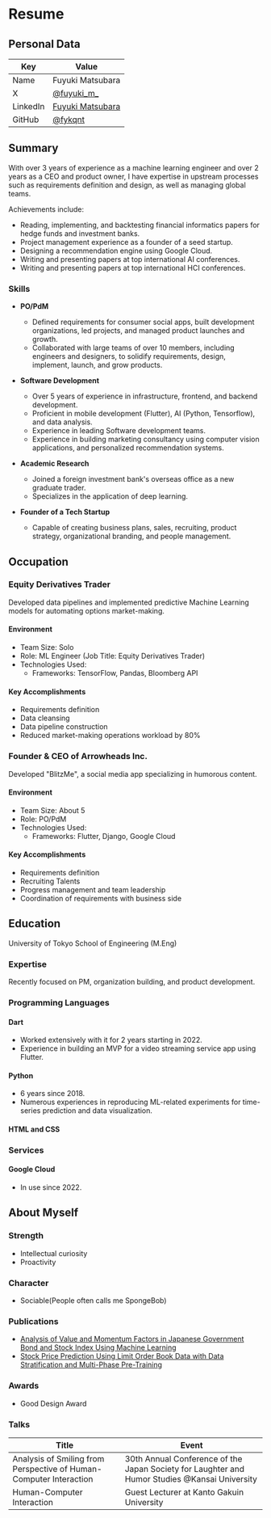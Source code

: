 # Resume

## Personal Data

| Key | Value |
| --- | --- |
| Name | Fuyuki Matsubara |
| X | [@fuyuki_m_](https://x.com/fuyuki_m_) |
| LinkedIn | [Fuyuki Matsubara](https://www.linkedin.com/in/fuyuki-matsubara-0a64301ab/) |
| GitHub | [@fykqnt](https://github.com/fykqnt) |

## Summary

With over 3 years of experience as a machine learning engineer and over 2 years as a CEO and product owner, I have expertise in upstream processes such as requirements definition and design, as well as managing global teams.

Achievements include:

- Reading, implementing, and backtesting financial informatics papers for hedge funds and investment banks.
- Project management experience as a founder of a seed startup.
- Designing a recommendation engine using Google Cloud.
- Writing and presenting papers at top international AI conferences.
- Writing and presenting papers at top international HCI conferences.

### Skills
- **PO/PdM**
  - Defined requirements for consumer social apps, built development organizations, led projects, and managed product launches and growth.
  - Collaborated with large teams of over 10 members, including engineers and designers, to solidify requirements, design, implement, launch, and grow products.

- **Software Development**
  - Over 5 years of experience in infrastructure, frontend, and backend development.
  - Proficient in mobile development (Flutter), AI (Python, Tensorflow), and data analysis.
  - Experience in leading Software development teams.
  - Experience in building marketing consultancy using computer vision applications, and personalized recommendation systems.

- **Academic Research**
  - Joined a foreign investment bank's overseas office as a new graduate trader.
  - Specializes in the application of deep learning.

- **Founder of a Tech Startup**
  - Capable of creating business plans, sales, recruiting, product strategy, organizational branding, and people management.

## Occupation

### Equity Derivatives Trader
Developed data pipelines and implemented predictive Machine Learning models for automating options market-making.

#### Environment
- Team Size: Solo
- Role: ML Engineer (Job Title: Equity Derivatives Trader)
- Technologies Used:
  - Frameworks: TensorFlow, Pandas, Bloomberg API

#### Key Accomplishments
- Requirements definition
- Data cleansing
- Data pipeline construction
- Reduced market-making operations workload by 80%

### Founder & CEO of Arrowheads Inc.
Developed "BlitzMe", a social media app specializing in humorous content.

#### Environment
- Team Size: About 5
- Role: PO/PdM
- Technologies Used:
  - Frameworks: Flutter, Django, Google Cloud

#### Key Accomplishments
- Requirements definition
- Recruiting Talents
- Progress management and team leadership
- Coordination of requirements with business side

## Education

University of Tokyo School of Engineering (M.Eng)

### Expertise
Recently focused on PM, organization building, and product development.

### Programming Languages

#### Dart
- Worked extensively with it for 2 years starting in 2022.
- Experience in building an MVP for a video streaming service app using Flutter.

#### Python
- 6 years since 2018.
- Numerous experiences in reproducing ML-related experiments for time-series prediction and data visualization.

#### HTML and CSS

### Services

#### Google Cloud
- In use since 2022.

## About Myself

### Strength
- Intellectual curiosity
- Proactivity

### Character
- Sociable(People often calls me SpongeBob)

### Publications
- [Analysis of Value and Momentum Factors in Japanese Government Bond and Stock Index Using Machine Learning](https://www.jstage.jst.go.jp/article/jsaisigtwo/2021/FIN-026/2021_69/_article/-char/ja/)
- [Stock Price Prediction Using Limit Order Book Data with Data Stratification and Multi-Phase Pre-Training](https://www.jstage.jst.go.jp/article/pjsai/JSAI2020/0/JSAI2020_1K4ES205/_article/-char/ja/)

### Awards
- Good Design Award

### Talks

| Title | Event |
| --- | --- |
| Analysis of Smiling from Perspective of Human-Computer Interaction | 30th Annual Conference of the Japan Society for Laughter and Humor Studies @Kansai University |
| Human-Computer Interaction | Guest Lecturer at Kanto Gakuin University |
